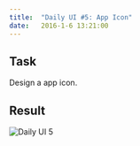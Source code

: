 ```yaml
---
title:  "Daily UI #5: App Icon"
date:   2016-1-6 13:21:00
---
```


## <i class="fa fa-pencil-square-o"></i> Task

Design a app icon.

<div class="simple-gal-container">
<h2><i class="fa fa-picture-o"></i> Result</h2>
<img src="http://i.imgur.com/Lnmxeln.png" alt="Daily UI 5">
</div>
